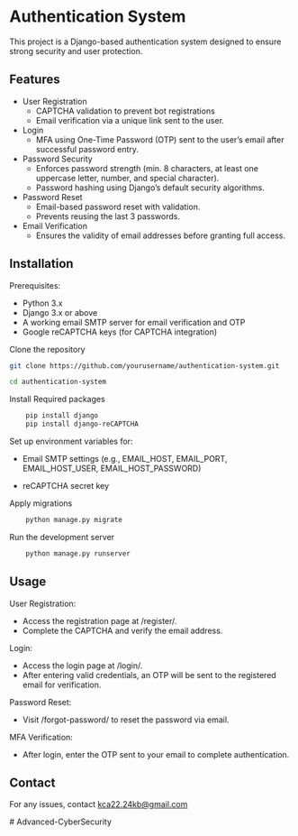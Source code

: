 
# Authentication System
This project is a Django-based authentication system designed to ensure strong security and user protection.





## Features

- User Registration 
    - CAPTCHA validation to prevent bot registrations
    - Email verification via a unique link sent to the user.
- Login
    - MFA using One-Time Password (OTP) sent   to the user’s email after successful password entry.
- Password Security
    - Enforces password strength (min. 8 characters, at least one uppercase letter, number, and special character).
    - Password hashing using Django’s default security algorithms.
- Password Reset
    - Email-based password reset with validation.
    - Prevents reusing the last 3 passwords.
- Email Verification
    - Ensures the validity of email addresses before granting full access.








## Installation

Prerequisites:
- Python 3.x
- Django 3.x or above
- A working email SMTP server for email verification and OTP
- Google reCAPTCHA keys (for CAPTCHA integration)

Clone the repository

```bash
git clone https://github.com/yourusername/authentication-system.git

cd authentication-system
```

Install Required packages 

```bash
    pip install django 
    pip install django-reCAPTCHA
```

Set up environment variables for:

- Email SMTP settings (e.g., EMAIL_HOST, EMAIL_PORT, EMAIL_HOST_USER, EMAIL_HOST_PASSWORD)

- reCAPTCHA secret key

Apply migrations 

```bash 
    python manage.py migrate 
```

Run the development server 

```bash
    python manage.py runserver
```

## Usage

User Registration:

- Access the registration page at /register/.
- Complete the CAPTCHA and verify the email address.

Login: 

- Access the login page at /login/.
- After entering valid credentials, an OTP will be sent to the registered email for verification.

Password Reset:

- Visit /forgot-password/ to reset the password via email.

MFA Verification:

- After login, enter the OTP sent to your email to complete authentication.


## Contact

For any issues, contact kca22.24kb@gmail.com

#   A d v a n c e d - C y b e r S e c u r i t y  
 